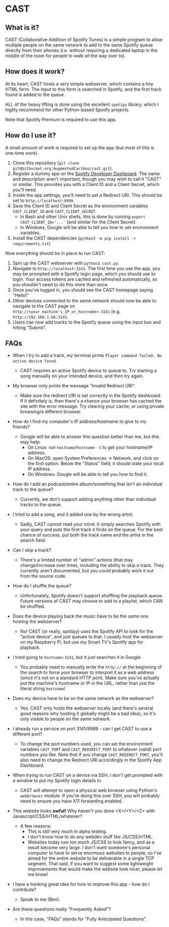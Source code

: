 # CAST

## What is it?
CAST (Collaborative Addition of Spotify Tunes) is a simple program to allow multiple people on the same network to add to the same Spotify queue directly from their phones (i.e. without requiring a dedicated laptop in the middle of the room for people to walk _all_ the way over to).

## How does it work?
At its heart, CAST hosts a very simple webserver, which contains a tiny HTML form. The input to this form is searched in Spotify, and the first track found is added to the queue.

ALL of the heavy lifting is done using the excellent `spotipy` library, which I highly recommend for other Python-based Spotify projects.

Note that Spotify Premium is required to use this app.

## How do I use it?

A small amount of work is required to set up the app (but most of this is one-time work).

1. Clone this repository (`git clone git@bitbucket.org:AugmentedCaribou/cast.git`).
1. Register a dummy app on the [Spotify Developer Dashboard](https://developer.spotify.com/dashboard/). The name and description aren't important, though you may wish to call it "CAST" or similar. This provides you with a Client ID and a Client Secret, which you'll need.
1. Inside the app settings, you'll need to set a Redirect URI. This should be set to `http://localhost:9999`.
1. Save the Client ID and Client Secret as the environment variables `CAST_CLIENT_ID` and `CAST_CLIENT_SECRET`.
    - In Bash and other Unix shells, this is done by running `export CAST_CLIENT_ID='...'` (and similar for the Client Secret).
    - In Windows, Google will be able to tell you how to set environment variables.
1. Install the CAST dependencies (`python3 -m pip install -r requirements.txt`)


Now everything should be in place to run CAST:

1. Spin up the CAST webserver with `python3 cast.py`.
1. Navigate to `http://localhost:3141`. The first time you use the app, you may be prompted with a Spotify login page, which you should use to login. Your access tokens are cached and refreshed automatically, so you shouldn't need to do this more than once.
1. Once you've logged in, you should see the CAST homepage saying "Hello!"
1. Other devices connected to the same network should now be able to navigate to the CAST page on `http://<your_machine's_IP_or_hostname>:3141` (e.g. `http://192.168.1.66:3141`.
1. Users can now add tracks to the Spotify queue using the input box and hitting "Submit".

## FAQs

- When I try to add a track, my terminal prints `Player command failed: No active device found`.
    - CAST requires an active Spotify device to queue to. Try starting a song manually on your intended device, and then try again.
- My browser only prints the message "Invalid Redirect URI".
    - Make sure the redirect URI is set correctly in the Spotify dashboard. If it definitely is, then there's a chance your browser has cached the site with the error message. Try clearing your cache, or using private browsing/a different browser.
- How do I find my computer's IP address/hostname to give to my friends?
    - Google will be able to answer this question better than me, but this may help:
        - On Linux: run `hostname`/`hostname -I` to get your hostname/IP address.
        - On MacOS: open System Preferences -> Network, and click on the first option. Below the "Status" field, it should state your local IP address. 
        - On Windows: Google will be able to tell you how to find it.
- How do I add an podcast/entire album/something that isn't an individual track to the queue?
    - Currently, we don't support adding anything other than individual tracks to the queue.
- I tried to add a song, and it added one by the wrong artist.
    - Sadly, CAST cannot read your mind. It simply searches Spotify with your query and puts the first track it finds on the queue. For the best chance of success, put both the track name and the artist in the search field.
- Can I skip a track?
    - There's a limited number of "admin" actions (that may change/increase over time), including the ability to skip a track. They currently aren't documented, but you could probably work it out from the source code.
- How do I shuffle the queue?
    - Unfortunately, Spotify doesn't support shuffling the playback queue. Future versions of CAST may choose to add to a playlist, which CAN be shuffled.
- Does the device playing back the music have to be the same one hosting the webserver?
    - No! CAST (or really, spotipy) uses the Spotify API to look for the "active device", and just queues to that. I usually host the webserver on my Raspberry Pi, but use my Smart TV's Spotify app for playback.
- I tried going to `hostname:3141`, but it just searches it in Google.
    - You probably need to manually write the `http://` at the beginning of the search to force your browser to interpret it as a web address (since it's not on a standard HTTP port). Make sure you've actually put the machine's hostname or IP in the URL, rather than just the literal string `hostname`!
- Does my device have to be on the same network as the webserver?
    - Yes. CAST only hosts the webserver locally (and there's several good reasons why hosting it globally might be a bad idea), so it's only visible to people on the same network.
- I already run a service on port 3141/9999 - can I get CAST to use a different port?
    - To change the port numbers used, you can set the environment variables `CAST_PORT` and `CAST_REDIRECT_PORT` to whatever (valid) port numbers you like. Note that if you change `CAST_REDIRECT_PORT`, you'll also need to change the Redirect URI accordingly in the Spotify App Dashboard.
- When trying to run CAST on a device via SSH, I don't get prompted with a window to put my Spotify login details in.
    - CAST will attempt to open a physical web browser using Python's `webbrowser` module. If you're doing this over SSH, you will probably need to ensure you have X11 forwarding enabled.
- This website looks **awful!** Why haven't you done <X\>/<Y\>/<Z\> with Javascript/CSS/HTML/whatever?
    - A few reasons:
        - This is still very much in alpha testing.
        - I don't know how to do any webdev stuff like JS/CSS/HTML.
        - Websites today use too much JS/CSS to look fancy, and as a result become very large. I don't want someone's personal computer to have to serve enormous websites to people, so I've aimed for the entire website to be deliverable in a single TCP segment. That said, if you want to suggest some lightweight improvements that would make the website look nicer, please let me know!
    
- I have a honking great idea for how to improve this app - how do I contribute?
    - Speak to me (Ben).
- Are these questions really "Frequently Asked"?
    - In this case, "FAQs" stands for "Fully Anticipated Questions".
